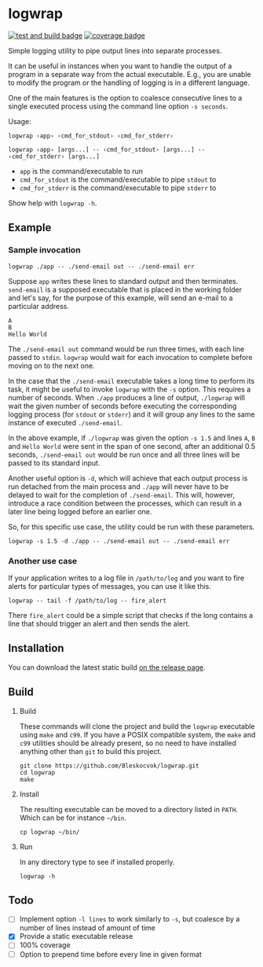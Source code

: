 # logwrap

[![test and build badge](https://github.com/Bleskocvok/logwrap/actions/workflows/build-test.yml/badge.svg)](https://github.com/Bleskocvok/logwrap/actions/workflows/build-test.yml)
[![coverage badge](https://img.shields.io/endpoint?url=https://raw.githubusercontent.com/wiki/Bleskocvok/logwrap/coverage.md)](https://github.com/Bleskocvok/logwrap/actions/workflows/build-test.yml)

Simple logging utility to pipe output lines into separate processes.

It can be useful in instances when you want to handle the output of a program
in a separate way from the actual executable. E.g., you are unable to modify
the program or the handling of logging is in a different language.

One of the main features is the option to coalesce consecutive lines to a single
executed process using the command line option `-s seconds`.

Usage:

```
logwrap ‹app› ‹cmd_for_stdout› ‹cmd_for_stderr›
```

```
logwrap ‹app› [args...] -- ‹cmd_for_stdout› [args...] -- ‹cmd_for_stderr› [args...]
```

- `app` is the command/executable to run
- `cmd_for_stdout` is the command/executable to pipe `stdout` to
- `cmd_for_stderr` is the command/executable to pipe `stderr` to

Show help with `logwrap -h`.

## Example

### Sample invocation

```
logwrap ./app -- ./send-email out -- ./send-email err
```

Suppose `app` writes these lines to standard output and then terminates.
`send-email` is a supposed executable that is placed in the working folder and
let's say, for the purpose of this example, will send an e-mail to a particular
address.

```
A
B
Hello World
```

The `./send-email out` command would be run three times, with each line passed to
`stdin`. `logwrap` would wait for each invocation to complete before moving on
to the next one.

In the case that the `./send-email` executable takes a long time to perform its
task, it might be useful to invoke `logwrap` with the `-s` option. This
requires a number of seconds. When `./app` produces a line of output,
`./logwrap` will wait the given number of seconds before executing the
corresponding logging process (for `stdout` or `stderr`) and it will group any lines to
the same instance of executed `./send-email`.

In the above example, if `./logwrap` was given the option `-s 1.5` and lines
`A`, `B` and `Hello World` were sent in the span of one second, after an
additional 0.5 seconds, `./send-email out` would be run once and all three lines will be
passed to its standard input.

Another useful option is `-d`, which will achieve that each output process is
run detached from the main process and `./app` will never have to be delayed to
wait for the completion of `./send-email`. This will, however, introduce
a race condition between the processes, which can result in a later line
being logged before an earlier one.

So, for this specific use case, the utility could be run with these
parameters.

```
logwrap -s 1.5 -d ./app -- ./send-email out -- ./send-email err
```


### Another use case

If your application writes to a log file in `/path/to/log` and you want to fire
alerts for particular types of messages, you can use it like this.

```
logwrap -- tail -f /path/to/log -- fire_alert
```

There `fire_alert` could be a simple script that checks if the long contains a line
that should trigger an alert and then sends the alert.

## Installation

You can download the latest static build [on the release page](https://github.com/Bleskocvok/logwrap/releases/latest).

## Build

1. Build

    These commands will clone the project and build the `logwrap` executable
    using `make` and `c99`. If you have a POSIX compatible system, the `make`
    and `c99` utilities should be already present, so no need to have installed
    anything other than `git` to build this project.

    ```
    git clone https://github.com/Bleskocvok/logwrap.git
    cd logwrap
    make
    ```

2. Install

    The resulting executable can be moved to a directory listed in `PATH`.
    Which can be for instance `~/bin`.

    ```
    cp logwrap ~/bin/
    ```

3. Run

    In any directory type to see if installed properly.

    ```
    logwrap -h
    ```

## Todo
- [ ] Implement option `-l lines` to work similarly to `-s`, but coalesce by a number of lines instead of amount of time
- [x] Provide a static executable release
- [ ] 100% coverage
- [ ] Option to prepend time before every line in given format

